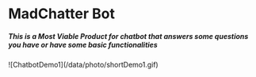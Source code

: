 <h1> MadChatter Bot </h1>
  <h5> This is a Most Viable Product for chatbot that answers some questions you have or have some basic functionalities </h5>
  ![ChatbotDemo1](/data/photo/shortDemo1.gif)